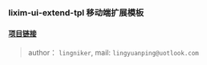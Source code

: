 ### lixim-ui-extend-tpl 移动端扩展模板

#### <a href="https://github.com/lixi-ui/lixim-ui-extend-tpl" target="_blank">项目链接</a>

> author： `lingniker`,  mail: `lingyuanping@uotlook.com`
